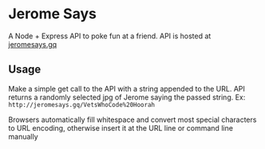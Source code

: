 # Jerome Says

A Node + Express API to poke fun at a friend.  API is hosted at [jeromesays.gq](jeromesays.gq)

## Usage

Make a simple get call to the API with a string appended to the URL.  API returns a randomly selected jpg of Jerome saying the passed string.
Ex:
`http://jeromesays.gq/VetsWhoCode%20Hoorah`

Browsers automatically fill whitespace and convert most special characters to URL encoding, otherwise insert it at the URL line or command line manually
